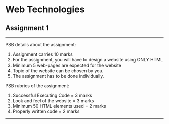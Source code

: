 # Web Technologies 
## Assignment 1

---

PSB details about the assignment:
1. Assignment carries 10 marks
2. For the assignment, you will have to design a website using ONLY HTML
3. Minimum 5 web-pages are expected for the website
4. Topic of the website can be chosen by you.
5. The assignment has to be done individually.

PSB rubrics of the assignment:
1. Successful Executing Code = 3 marks
2. Look and feel of the website = 3 marks
3. Minimum 50 HTML elements used = 2 marks
4. Properly written code = 2 marks

---


